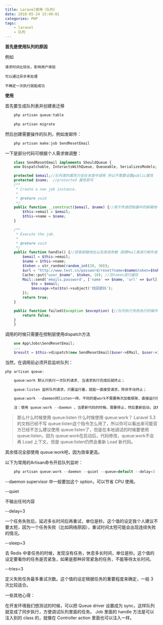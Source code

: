 ```yaml
---
title: Laravel使用（队列）
date: 2018-05-24 15:49:01
categories: PHP
tags:
	- laravel
	- 队列
---
```

**首先是使用队列的原因**

例如

    请求时间比较长，影响用户体验
    
    可以通过异步来处理
    
    不确定一次执行就能成功


**使用**

首先要生成队列表并创建表迁移
```php
    php artisan queue:table
    
    php artisan migrate
```
然后创建需要操作的队列，例如发邮件：
```php
    php artisan make:job SendResetEmail
```
一下是部分代码可根据个人需求做调整：
```php
    class SendResetEmail implements ShouldQueue {
	use Dispatchable, InteractsWithQueue, Queueable, SerializesModels;

	protected $email;//队列类的属性只会在本类中调用 所以不需要设置public属性
	protected $name;  //protected 属性即可
	/**
	 * Create a new job instance.
	 *
	 * @return void
	 */
	public function __construct($email, $name) {//用于传递控制器中的邮箱地址以及其他参数，可以为对象
		$this->email = $email;
		$this->name = $name;
	}

	/**
	 * Execute the job.
	 *
	 * @return void
	 */
	public function handle() {//获取邮箱地址以及其他参数 调用Mail类进行邮件发送
		$email = $this->email;
		$name = $this->name;
		$token = str_random(random_int(20, 30));
		$url = "http://www.test.cn/password/reset?name=$name&token=$token";
		Cache::put("user_$name", $token, 10); //将token进行缓存
		Mail::send('emails.password', ['name' => $name, 'url' => $url], function ($message) use ($email) {
			$to = $email;
			$message->to($to)->subject('找回密码');
		});
		return true;
	}

	public function failed(Exception $exception) {//队列执行失败执行的操作
		return false;
	}
    }

```
调用的时候只需要在控制层使用dispatch方法
```php
    use App\Jobs\SendResetEmail;
	...
    $result = $this->dispatch(new SendResetEmail($user->EMail, $user->ID));
```
当然，在调用前必须开启监听队列：
```php
php artisan queue:

    queue:work 默认只执行一次队列请求, 当请求执行完成后就终止；
    
    queue:listen 监听队列请求，只要运行着，就能一直接受请求，除非手动终止；
    
    queue:work --daemon同listen一样，不同的是work不需要再次加载框架，直接运行任务，一般推荐使用这个来处理队列监听。
    
    注：使用 queue:work --daemon ，当更新代码的时候，需要停止，然后重新启动，这样才能把修改的代码应用上。
```
> 那么什么时候使用 queue:listen 什么时候使用 queue:work？
> Laravel 5.3 的文档已经不写 queue:listen这个指令怎么用了，所以你可以看出来可能官方已经不怎么建议使用 queue:listen了，但是在本地调试的时候要使用 queue:listen，因为 queue:work在启动后，代码修改，queue:work不会再 Load 上下文，但是 queue:listen仍然会重新 Load 新代码。

其余情况全部使用 queue:work吧，因为效率更高。

以下为常用的Artisan命令开启队列监听：
```php
    php artisan queue:work --daemon --quiet --queue=default --delay=3 --sleep=3 --tries=3
```
--daemon
supervisor 中一般要加这个 option，可以节省 CPU 使用。

--quiet

不输出任何内容

--delay=3

一个任务失败后，延迟多长时间后再重试，单位是秒。这个值的设定我个人建议不要太短，因为一个任务失败（比如网络原因），重试时间太短可能会出现连续失败的情况。

--sleep=3

去 Redis 中拿任务的时候，发现没有任务，休息多长时间，单位是秒。这个值的设定要看你的任务是否紧急，如果是那种非常紧急的任务，不能等待太长时间。

--tries=3

定义失败任务最多重试次数。这个值的设定根据任务的重要程度来确定，一般 3 次比较适合。

一些其他心得：

在开发环境我们想测试的时候，可以把 Queue driver 设置成为 sync，这样队列就变成了同步执行，方便调试队列里面的任务。
Job 里面的 handle 方法是可以注入别的 class 的，就像在 Controller action 里面也可以注入一样。